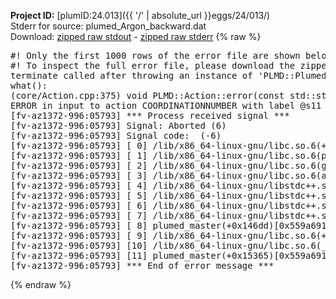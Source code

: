 **Project ID:** [plumID:24.013]({{ '/' | absolute_url }}eggs/24/013/)  
Stderr for source:  plumed_Argon_backward.dat   
Download: [zipped raw stdout](plumed_Argon_backward.dat.plumed_master.stdout.txt.zip) - [zipped raw stderr](plumed_Argon_backward.dat.plumed_master.stderr.txt.zip) 
{% raw %}
<pre>
#! Only the first 1000 rows of the error file are shown below
#! To inspect the full error file, please download the zipped raw stderr file above
terminate called after throwing an instance of 'PLMD::Plumed::ExceptionError'
what():
(core/Action.cpp:375) void PLMD::Action::error(const std::string&) const
ERROR in input to action COORDINATIONNUMBER with label @s11 : keyword MORE_THAN could not be read correctly
[fv-az1372-996:05793] *** Process received signal ***
[fv-az1372-996:05793] Signal: Aborted (6)
[fv-az1372-996:05793] Signal code:  (-6)
[fv-az1372-996:05793] [ 0] /lib/x86_64-linux-gnu/libc.so.6(+0x45330)[0x7f9c9b445330]
[fv-az1372-996:05793] [ 1] /lib/x86_64-linux-gnu/libc.so.6(pthread_kill+0x11c)[0x7f9c9b49eb2c]
[fv-az1372-996:05793] [ 2] /lib/x86_64-linux-gnu/libc.so.6(gsignal+0x1e)[0x7f9c9b44527e]
[fv-az1372-996:05793] [ 3] /lib/x86_64-linux-gnu/libc.so.6(abort+0xdf)[0x7f9c9b4288ff]
[fv-az1372-996:05793] [ 4] /lib/x86_64-linux-gnu/libstdc++.so.6(+0xa5ff5)[0x7f9c9b8a5ff5]
[fv-az1372-996:05793] [ 5] /lib/x86_64-linux-gnu/libstdc++.so.6(+0xbb0da)[0x7f9c9b8bb0da]
[fv-az1372-996:05793] [ 6] /lib/x86_64-linux-gnu/libstdc++.so.6(_ZSt10unexpectedv+0x0)[0x7f9c9b8a5a55]
[fv-az1372-996:05793] [ 7] /lib/x86_64-linux-gnu/libstdc++.so.6(+0xa5a6f)[0x7f9c9b8a5a6f]
[fv-az1372-996:05793] [ 8] plumed_master(+0x146dd)[0x559a691006dd]
[fv-az1372-996:05793] [ 9] /lib/x86_64-linux-gnu/libc.so.6(+0x2a1ca)[0x7f9c9b42a1ca]
[fv-az1372-996:05793] [10] /lib/x86_64-linux-gnu/libc.so.6(__libc_start_main+0x8b)[0x7f9c9b42a28b]
[fv-az1372-996:05793] [11] plumed_master(+0x15365)[0x559a69101365]
[fv-az1372-996:05793] *** End of error message ***
</pre>
{% endraw %}
